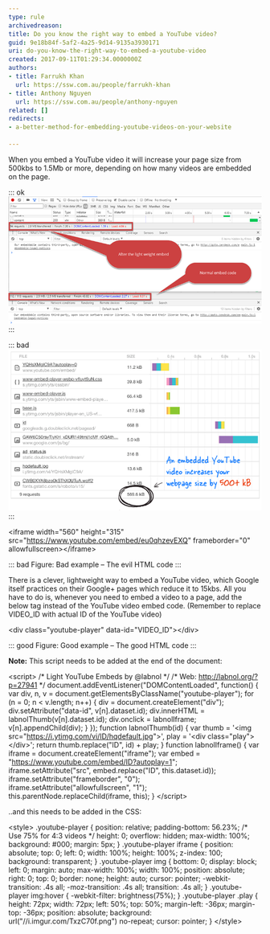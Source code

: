 ```yaml
---
type: rule
archivedreason: 
title: Do you know the right way to embed a YouTube video?
guid: 9e18b84f-5af2-4a25-9d14-9135a3930171
uri: do-you-know-the-right-way-to-embed-a-youtube-video
created: 2017-09-11T01:29:34.0000000Z
authors:
- title: Farrukh Khan
  url: https://ssw.com.au/people/farrukh-khan
- title: Anthony Nguyen
  url: https://ssw.com.au/people/anthony-nguyen
related: []
redirects:
- a-better-method-for-embedding-youtube-videos-on-your-website

---
```


When you embed a YouTube video it will increase your page size from 500kbs to 1.5Mb or more, depending on how many videos are embedded on the page.


<!--endintro-->

::: ok  
![Figure: A side by side comparison – everyone wants less requests and a smaller page size](video-embed-load-time.png)  
:::  

::: bad  
![Figure: Bad example - Don’t add embed code directly from YouTube. For more details read "A Better Method for Embedding YouTube Videos on your Website"](video-embed-bad.png)  
:::  

&lt;iframe width="560" height="315" src="https://www.youtube.com/embed/eu0qhzevEXQ" frameborder="0" allowfullscreen&gt;&lt;/iframe&gt;


::: bad
Figure: Bad example – The evil HTML code
:::

 
There is a clever, lightweight way to embed a YouTube video, which Google itself practices on their Google+ pages which reduce it to 15kbs.
All you have to do is, whenever you need to embed a video to a page, add the below tag instead of the YouTube video embed code. (Remember to replace VIDEO\_ID with actual ID of the YouTube video)

&lt;div class="youtube-player" data-id="VIDEO\_ID"&gt;&lt;/div&gt;


::: good
Figure: Good example – The good HTML code
:::



**Note:** This script needs to be added at the end of the document:

&lt;script&gt;
/\* Light YouTube Embeds by @labnol \*/
/\* Web: http://labnol.org/?p=27941 \*/
document.addEventListener("DOMContentLoaded",
function() {
var div, n,
v = document.getElementsByClassName("youtube-player");
for (n = 0; n &lt; v.length; n++) {
div = document.createElement("div");
div.setAttribute("data-id", v[n].dataset.id);
div.innerHTML = labnolThumb(v[n].dataset.id);
div.onclick = labnolIframe;
v[n].appendChild(div);
}
});
function labnolThumb(id) {
var thumb = '&lt;img src="https://i.ytimg.com/vi/ID/hqdefault.jpg"&gt;',
play = '&lt;div class="play"&gt;&lt;/div&gt;';
return thumb.replace("ID", id) + play;
}
function labnolIframe() {
var iframe = document.createElement("iframe");
var embed = "https://www.youtube.com/embed/ID?autoplay=1";
iframe.setAttribute("src", embed.replace("ID", this.dataset.id));
iframe.setAttribute("frameborder", "0");
iframe.setAttribute("allowfullscreen", "1");
this.parentNode.replaceChild(iframe, this);
}
&lt;/script&gt;

..and this needs to be added in the CSS:

&lt;style&gt;
.youtube-player {
position: relative;
padding-bottom: 56.23%;
/\* Use 75% for 4:3 videos \*/
height: 0;
overflow: hidden;
max-width: 100%;
background: #000;
margin: 5px;
}
.youtube-player iframe {
position: absolute;
top: 0;
left: 0;
width: 100%;
height: 100%;
z-index: 100;
background: transparent;
}
.youtube-player img {
bottom: 0;
display: block;
left: 0;
margin: auto;
max-width: 100%;
width: 100%;
position: absolute;
right: 0;
top: 0;
border: none;
height: auto;
cursor: pointer;
-webkit-transition: .4s all;
-moz-transition: .4s all;
transition: .4s all;
}
.youtube-player img:hover {
-webkit-filter: brightness(75%);
}
.youtube-player .play {
height: 72px;
width: 72px;
left: 50%;
top: 50%;
margin-left: -36px;
margin-top: -36px;
position: absolute;
background: url("//i.imgur.com/TxzC70f.png") no-repeat;
cursor: pointer;
}
&lt;/style&gt;

